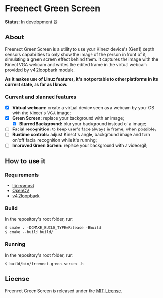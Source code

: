 # Freenect Green Screen
**Status:** In development :smile:

## About
Freenect Green Screen is a utility to use your Kinect device's (Gen1) depth sensors capabilities to only show the image of the person in front of it, simulating a green screen effect behind them. It captures the image with the Kinect VGA webcam and writes the edited frame in the virtual webcam provided by v4l2loopback module.

**As it makes use of Linux features, it's not portable to other platforms in its current state, as far as I know.**

### Current and planned features
- [X] **Virtual webcam:** create a virtual device seen as a webcam by your OS with the Kinect's VGA image;
- [X] **Green Screen:** replace your background with an image;
    - [X] **Blurred Background:** blur your background instead of a image;
- [ ] **Facial recognition:** to keep user's face always in frame, when possible;
- [ ] **Runtime controls:** adjust Kinect's angle, background image and turn on/off facial recognition while it's running;
- [ ] **Improved Green Screen:** replace your background with a video/gif;

## How to use it
### Requirements
- [libfreenect](https://github.com/OpenKinect/libfreenect)
- [OpenCV](https://opencv.org/)
- [v4l2loopback](https://github.com/umlaeute/v4l2loopback)

### Build
In the repository's root folder, run:
```shell
$ cmake . -DCMAKE_BUILD_TYPE=Release -Bbuild
$ cmake --build build/
```

### Running
In the repository's root folder, run:
```shell
$ build/bin/freenect-green-screen -h
```

## License
Freenect Green Screen is released under the [MIT License](https://github.com/mrtheduts/FreenectGreenScreen/blob/main/LICENSE).
